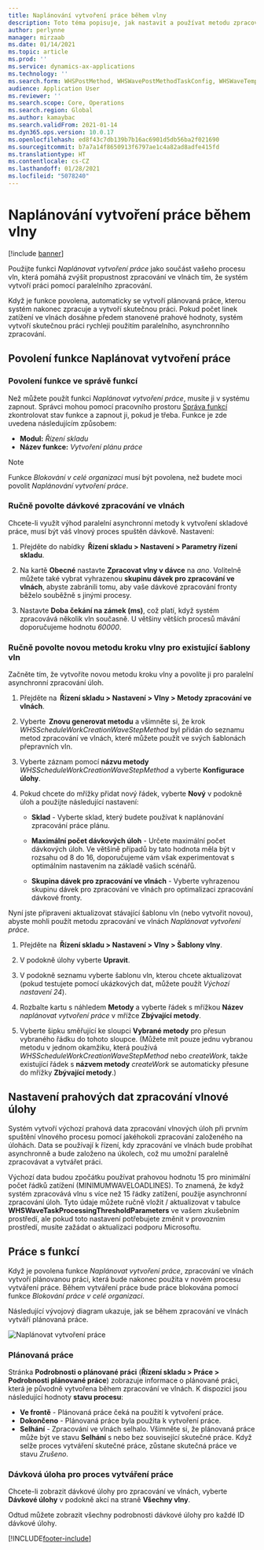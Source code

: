 ```yaml
---
title: Naplánování vytvoření práce během vlny
description: Toto téma popisuje, jak nastavit a používat metodu zpracování ve vlnách Zpracovat vytvoření práce.
author: perlynne
manager: mirzaab
ms.date: 01/14/2021
ms.topic: article
ms.prod: ''
ms.service: dynamics-ax-applications
ms.technology: ''
ms.search.form: WHSPostMethod, WHSWavePostMethodTaskConfig, WHSWaveTemplateTable, WHSParameters, WHSWaveTableListPage, WHSWorkTableListPage, WHSWorkTable, BatchJobEnhanced, WHSPlannedWorkOrder
audience: Application User
ms.reviewer: ''
ms.search.scope: Core, Operations
ms.search.region: Global
ms.author: kamaybac
ms.search.validFrom: 2021-01-14
ms.dyn365.ops.version: 10.0.17
ms.openlocfilehash: ed8f43c7db139b7b16ac6901d5db56ba2f021690
ms.sourcegitcommit: b7a7a14f8650913f6797ae1c4a82ad8adfe415fd
ms.translationtype: HT
ms.contentlocale: cs-CZ
ms.lasthandoff: 01/28/2021
ms.locfileid: "5078240"
---
```

# <a name="schedule-work-creation-during-wave"></a>Naplánování vytvoření práce během vlny

[!include [banner](../includes/banner.md)]

Použijte funkci *Naplánovat vytvoření práce* jako součást vašeho procesu vln, která pomáhá zvýšit propustnost zpracování ve vlnách tím, že systém vytvoří práci pomocí paralelního zpracování.

Když je funkce povolena, automaticky se vytvoří plánovaná práce, kterou systém nakonec zpracuje a vytvoří skutečnou práci. Pokud počet linek zatížení ve vlnách dosáhne předem stanovené prahové hodnoty, systém vytvoří skutečnou práci rychleji použitím paralelního, asynchronního zpracování.

## <a name="enable-the-schedule-work-creation-feature"></a>Povolení funkce Naplánovat vytvoření práce

### <a name="enable-the-feature-in-feature-management"></a>Povolení funkce ve správě funkcí

Než můžete použít funkci *Naplánovat vytvoření práce*, musíte ji v systému zapnout. Správci mohou pomocí pracovního prostoru [Správa funkcí](../../fin-ops-core/fin-ops/get-started/feature-management/feature-management-overview.md) zkontrolovat stav funkce a zapnout ji, pokud je třeba. Funkce je zde uvedena následujícím způsobem:

- **Modul:** *Řízení skladu*
- **Název funkce:** *Vytvoření plánu práce*

> [!NOTE]
> Funkce *Blokování v celé organizaci* musí být povolena, než budete moci povolit *Naplánování vytvoření práce*.

### <a name="manually-enable-batch-processing-of-waves"></a>Ručně povolte dávkové zpracování ve vlnách

Chcete-li využít výhod paralelní asynchronní metody k vytvoření skladové práce, musí být váš vlnový proces spuštěn dávkově. Nastavení:

1. Přejděte do nabídky  **Řízení skladu \> Nastavení \> Parametry řízení skladu**.

1. Na kartě **Obecné** nastavte **Zpracovat vlny v dávce** na *ano*. Volitelně můžete také vybrat vyhrazenou **skupinu dávek pro zpracování ve vlnách**, abyste zabránili tomu, aby vaše dávkové zpracování fronty běželo souběžně s jinými procesy.

1. Nastavte **Doba čekání na zámek (ms)**, což platí, když systém zpracovává několik vln současně. U většiny větších procesů mávání doporučujeme hodnotu *60000*.

### <a name="manually-enable-the-new-wave-step-method-for-existing-wave-templates"></a>Ručně povolte novou metodu kroku vlny pro existující šablony vln

Začněte tím, že vytvoříte novou metodu kroku vlny a povolíte ji pro paralelní asynchronní zpracování úloh.

1. Přejděte na  **Řízení skladu \> Nastavení \> Vlny \> Metody zpracování ve vlnách**.

1. Vyberte  **Znovu generovat metodu** a všimněte si, že krok *WHSScheduleWorkCreationWaveStepMethod* byl přidán do seznamu metod zpracování ve vlnách, které můžete použít ve svých šablonách přepravních vln.

1. Vyberte záznam pomocí **názvu metody** *WHSScheduleWorkCreationWaveStepMethod* a vyberte **Konfigurace úlohy**.

1. Pokud chcete do mřížky přidat nový řádek, vyberte **Nový** v podokně úloh a použijte následující nastavení:

    - **Sklad** - Vyberte sklad, který budete používat k naplánování zpracování práce plánu.

    - **Maximální počet dávkových úloh** - Určete maximální počet dávkových úloh. Ve většině případů by tato hodnota měla být v rozsahu od 8 do 16, doporučujeme vám však experimentovat s optimálním nastavením na základě vašich scénářů.

    - **Skupina dávek pro zpracování ve vlnách** - Vyberte vyhrazenou skupinu dávek pro zpracování ve vlnách pro optimalizaci zpracování dávkové fronty.

Nyní jste připraveni aktualizovat stávající šablonu vln (nebo vytvořit novou), abyste mohli použít metodu zpracování ve vlnách *Naplánovat vytvoření práce*.

1. Přejděte na  **Řízení skladu \> Nastavení \> Vlny \> Šablony vlny**.

1. V podokně úlohy vyberte **Upravit**.

1. V podokně seznamu vyberte šablonu vln, kterou chcete aktualizovat (pokud testujete pomocí ukázkových dat, můžete použít *Výchozí nastavení 24*).

1. Rozbalte kartu s náhledem **Metody** a vyberte řádek s mřížkou **Název** *naplánovat vytvoření práce* v mřížce **Zbývající metody**.

1. Vyberte šipku směřující ke sloupci **Vybrané metody** pro přesun vybraného řádku do tohoto sloupce. (Můžete mít pouze jednu vybranou metodu v jednom okamžiku, která používá *WHSScheduleWorkCreationWaveStepMethod* nebo *createWork*, takže existující řádek s **názvem metody** *createWork* se automaticky přesune do mřížky **Zbývající metody**.)

## <a name="set-wave-task-processing-threshold-data"></a>Nastavení prahových dat zpracování vlnové úlohy

Systém vytvoří výchozí prahová data zpracování vlnových úloh při prvním spuštění vlnového procesu pomocí jakéhokoli zpracování založeného na úlohách. Data se používají k řízení, kdy zpracování ve vlnách bude probíhat asynchronně a bude založeno na úkolech, což mu umožní paralelně zpracovávat a vytvářet práci.

Výchozí data budou zpočátku používat prahovou hodnotu 15 pro minimální počet řádků zatížení (MINIMUMWAVELOADLINES). To znamená, že když systém zpracovává vlnu s více než 15 řádky zatížení, použije asynchronní zpracování úloh. Tyto údaje můžete ručně vložit / aktualizovat v tabulce **WHSWaveTaskProcessingThresholdParameters** ve vašem zkušebním prostředí, ale pokud toto nastavení potřebujete změnit v provozním prostředí, musíte zažádat o aktualizaci podporu Microsoftu.

## <a name="work-with-the-feature"></a>Práce s funkcí

Když je povolena funkce *Naplánovat vytvoření práce*, zpracování ve vlnách vytvoří plánovanou práci, která bude nakonec použita v novém procesu vytváření práce. Během vytváření práce bude práce blokována pomocí funkce *Blokování práce v celé organizaci*.

Následující vývojový diagram ukazuje, jak se během zpracování ve vlnách vytváří plánovaná práce.

![Naplánovat vytvoření práce](media/schedule-work-creation-process.png)

### <a name="planned-work"></a>Plánovaná práce

Stránka **Podrobnosti o plánované práci** (**Řízení skladu \> Práce \> Podrobnosti plánované práce**) zobrazuje informace o plánované práci, která je původně vytvořena během zpracování ve vlnách. K dispozici jsou následující hodnoty **stavu procesu**:

- **Ve frontě** - Plánovaná práce čeká na použití k vytvoření práce.
- **Dokončeno** - Plánovaná práce byla použita k vytvoření práce.
- **Selhání** - Zpracování ve vlnách selhalo. Všimněte si, že plánovaná práce může být ve stavu **Selhání** s nebo bez související skutečné práce. Když selže proces vytváření skutečné práce, zůstane skutečná práce ve stavu *Zrušeno*.

### <a name="batch-job-for-the-work-creation-process"></a>Dávková úloha pro proces vytváření práce

Chcete-li zobrazit dávkové úlohy pro zpracování ve vlnách, vyberte **Dávkové úlohy** v podokně akcí na straně **Všechny vlny**.

Odtud můžete zobrazit všechny podrobnosti dávkové úlohy pro každé ID dávkové úlohy.


[!INCLUDE[footer-include](../../includes/footer-banner.md)]